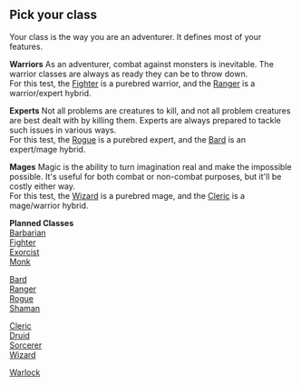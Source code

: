 ## Pick your class
Your class is the way you are an adventurer. It defines most of your features.
<br>

**Warriors**
As an adventurer, combat against monsters is inevitable. The warrior classes are always as ready they can be to throw down. <br>
For this test, the [Fighter](/p10/class/fighter) is a purebred warrior, and the [Ranger](/p10/class/ranger) is a warrior/expert hybrid.

**Experts**
Not all problems are creatures to kill, and not all problem creatures are best dealt with by killing them. Experts are always prepared to tackle such issues in various ways. <br>
For this test, the [Rogue](/p10/class/rogue) is a purebred expert, and the [Bard](/p10/class/bard) is an expert/mage hybrid.

**Mages**
Magic is the ability to turn imagination real and make the impossible possible. It's useful for both combat or non-combat purposes, but it'll be costly either way. <br>
For this test, the [Wizard](/p10/class/wizard) is a purebred mage, and the [Cleric](/p10/class/cleric) is a mage/warrior hybrid.

**Planned Classes**<br>
[Barbarian](/p10/class/barbarian)<br>
[Fighter](/p10/class/fighter)<br>
[Exorcist](/p10/class/exorcist)<br>
[Monk](/p10/class/monk)<br>

[Bard](/p10/class/bard)<br>
[Ranger](/p10/class/ranger)<br>
[Rogue](/p10/class/rogue)<br>
[Shaman](/p10/class/shaman)<br>

[Cleric](/p10/class/cleric)<br>
[Druid](/p10/class/druid)<br>
[Sorcerer](/p10/class/sorcerer)<br>
[Wizard](/p10/class/wizard) <br>

[Warlock](/p10/class/warlock)
